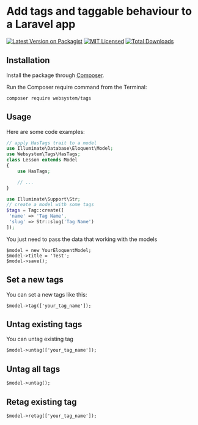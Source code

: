 # Add tags and taggable behaviour to a Laravel app

[![Latest Version on Packagist](https://img.shields.io/packagist/v/websystem/tags.svg?style=flat-square)](https://packagist.org/packages/websystem/tags)
[![MIT Licensed](https://img.shields.io/badge/license-MIT-brightgreen.svg?style=flat-square)](LICENSE.md)
[![Total Downloads](https://img.shields.io/packagist/dt/websystem/tags.svg?style=flat-square)](https://packagist.org/packages/websystem/tags)

## Installation

Install the package through [Composer](http://getcomposer.org/).

Run the Composer require command from the Terminal:

    composer require websystem/tags

## Usage
Here are some code examples:

```php
// apply HasTags trait to a model
use Illuminate\Database\Eloquent\Model;
use Websystem\Tags\HasTags;
class Lesson extends Model
{
    use HasTags;

    // ...
}
```

```php
use Illuminate\Support\Str;
// create a model with some tags
$tags = Tag::create([
 'name' => 'Tag Name',
 'slug' => Str::slug('Tag Name')
]);

```
You just need to pass the data that working with the models
```
$model = new YourEloquentModel;
$model->title = 'Test';
$model->save();
```
## Set a new tags
You can set a new tags like this:
```
$model->tag(['your_tag_name']);
````
## Untag existing tags
You can untag existing tag
```
$model->untag(['your_tag_name']);
````

## Untag all tags

```
$model->untag();
````

## Retag existing tag
```
$model->retag(['your_tag_name']);
````
